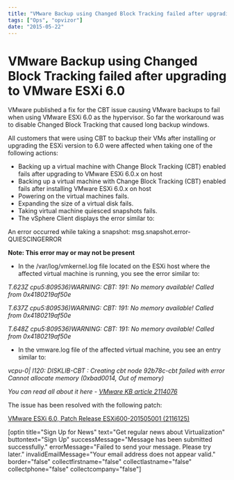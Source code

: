 ```yaml
---
title: "VMware Backup using Changed Block Tracking failed after upgrading to VMware ESXi 6.0"
tags: ["Ops", "opvizor"]
date: "2015-05-22"
---
```


# VMware Backup using Changed Block Tracking failed after upgrading to VMware ESXi 6.0

VMware published a fix for the CBT issue causing VMware backups to fail when using VMware ESXi 6.0 as the hypervisor. So far the workaround was to disable Changed Block Tracking that caused long backup windows.

All customers that were using CBT to backup their VMs after installing or upgrading the ESXi version to 6.0 were affected when taking one of the following actions:

- Backing up a virtual machine with Change Block Tracking (CBT) enabled fails after upgrading to VMware ESXi 6.0.x on host
- Backing up a virtual machine with Change Block Tracking (CBT) enabled fails after installing VMware ESXi 6.0.x on host
- Powering on the virtual machines fails.
- Expanding the size of a virtual disk fails.
- Taking virtual machine quiesced snapshots fails.
- The vSphere Client displays the error similar to:

An error occurred while taking a snapshot: msg.snapshot.error-QUIESCINGERROR

**Note: This error may or may not be present**

- In the /var/log/vmkernel.log file located on the ESXi host where the affected virtual machine is running, you see the error similar to:

_<YYYY-MM-DD>T<TIME>.623Z cpu5:809536)WARNING: CBT: 191: No memory available! Called from 0x4180219af50e_

_<YYYY-MM-DD>T<TIME>.637Z cpu5:809536)WARNING: CBT: 191: No memory available! Called from 0x4180219af50e_

_<YYYY-MM-DD>T<TIME>.648Z cpu5:809536)WARNING: CBT: 191: No memory available! Called from 0x4180219af50e_

- In the vmware.log file of the affected virtual machine, you see an entry similar to:

_vcpu-0| I120: DISKLIB-CBT : Creating cbt node 92b78c-cbt failed with error Cannot allocate memory (0xbad0014, Out of memory)_

_You can read all about it here - [VMware KB article 2114076](http://kb.vmware.com/selfservice/microsites/search.do?language=en_US&cmd=displayKC&externalId=2114076 "VMware KB article 2114076")_

The issue has been resolved with the following patch: 

[VMware ESXi 6.0, Patch Release ESXi600-201505001 (2116125)](http://kb.vmware.com/kb/2116125 "VMware ESXi 6.0, Patch Release ESXi600-201505001 (2116125)")

\[optin title="Sign Up for News" text="Get regular news about Virtualization" buttontext="Sign Up" successMessage="Message has been submitted successfully." errorMessage="Failed to send your message. Please try later." invalidEmailMessage="Your email address does not appear valid." border="false" collectfirstname="false" collectlastname="false" collectphone="false" collectcompany="false"\]

